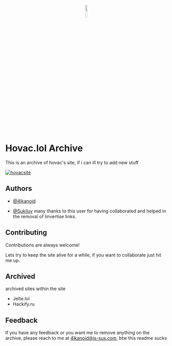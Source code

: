  <p align="center" width="100%">
    <img width="10%" src="https://s3.us-east-1.wasabisys.com/e-zimagehosting/76f01cc6-c72a-4da8-b4eb-70db737814ff/usw3l84x.png"> 
</p>

#  Hovac.lol Archive


This is an archive of hovac's site, if i can ill try to add new stuff

[![hovacsite](https://img.shields.io/badge/website-hovac.ga-blueviolet?style=for-the-badge&logoColor=white)](https://hovac.ga)

## Authors

- [@4lkanoid](https://www.github.com/4lkanoid)

- [@Sukiluv](https://www.github.com/Sukiluv) many thanks to this user for having collaborated and helped in the removal of linvertise links.

## Contributing

Contributions are always welcome!

Lets try to keep the site alive for a while, if you want to collaborate just hit me up.


## Archived

archived sites within the site

- Jelte.lol
- Hackify.ru


## Feedback

If you have any feedback or you want me to remove anything on the archive, please reach to me at 4lkanoid@is-sus.com, btw this readme sucks


